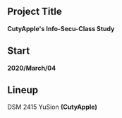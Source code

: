 ## Project Title 
**CutyApple's Info-Secu-Class Study**

## Start 
**2020/March/04**

## Lineup
DSM 2415 YuSion **(CutyApple)**
